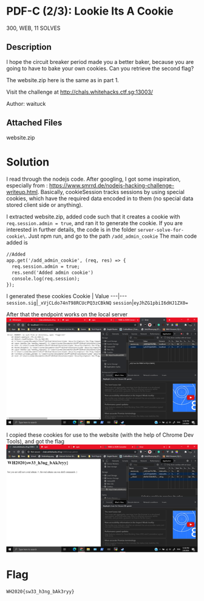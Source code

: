 # PDF-C (2/3): Lookie Its A Cookie

300, WEB, 11 SOLVES

## Description

I hope the circuit breaker period made you a better baker, because you are going to have to bake your own cookies. Can you retrieve the second flag?

The website.zip here is the same as in part 1.

Visit the challenge at http://chals.whitehacks.ctf.sg:13003/

Author: waituck


## Attached Files

website.zip

# Solution

I read through the nodejs code. After googling, I got some inspiration, especially from : https://www.smrrd.de/nodejs-hacking-challenge-writeup.html. Basically, cookieSession tracks sessions by using special cookies, which have the required data encoded in to them (no special data stored client side or anything).

I extracted website.zip, added code such that it creates a cookie with `req.session.admin = true`, and ran it to generate the cookie.
If you are interested in further details, the code is in the folder `server-solve-for-cookie\`. Just npm run, and go to the path `/add_admin_cookie`
The main code added is
```
//Added 
app.get('/add_admin_cookie', (req, res) => {
  req.session.admin = true;
  res.send('Added admin cookie')
  console.log(req.session);
});
```

I generated these cookies
Cookie | Value
---|---
`session.sig`|`_xVjCLdo74nT98RCUcPQ3zCBkNQ`
`session`|`eyJhZG1pbiI6dHJ1ZX0=`

After that the endpoint works on the local server
![](Images/localTesting.png)

I copied these cookies for use to the website (with the help of Chrome Dev Tools), and got the flag
![](Images/flag.png)

# Flag

`WH2020{sw33_h3ng_bAk3ryy}`